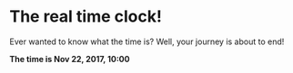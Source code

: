 # The real time clock!

Ever wanted to know what the time is? Well, your journey is about to end!

**The time is Nov 22, 2017, 10:00**